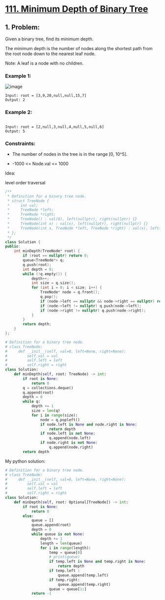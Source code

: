 # [111. Minimum Depth of Binary Tree](https://leetcode.com/problems/minimum-depth-of-binary-tree/)

## 1. Problem:

Given a binary tree, find its minimum depth.

The minimum depth is the number of nodes along the shortest path from the root node down to the nearest leaf node.

Note: A leaf is a node with no children.

### Example 1:

![image](https://assets.leetcode.com/uploads/2020/10/12/ex_depth.jpg)

```
Input: root = [3,9,20,null,null,15,7]
Output: 2
```

### Example 2:

```

Input: root = [2,null,3,null,4,null,5,null,6]
Output: 5
```

### Constraints:


- The number of nodes in the tree is in the range [0, 10^5].


- -1000 <= Node.val <= 1000


Idea:

level order traversal

```cpp
/**
 * Definition for a binary tree node.
 * struct TreeNode {
 *     int val;
 *     TreeNode *left;
 *     TreeNode *right;
 *     TreeNode() : val(0), left(nullptr), right(nullptr) {}
 *     TreeNode(int x) : val(x), left(nullptr), right(nullptr) {}
 *     TreeNode(int x, TreeNode *left, TreeNode *right) : val(x), left(left), right(right) {}
 * };
 */
class Solution {
public:
    int minDepth(TreeNode* root) {
        if (root == nullptr) return 0;
        queue<TreeNode*> q;
        q.push(root);
        int depth = 0;
        while (!q.empty()) {
            depth++;
            int size = q.size();
            for (int i = 0; i < size; i++) {
                TreeNode* node = q.front();
                q.pop();
                if (node->left == nullptr && node->right == nullptr) return depth;
                if (node->left != nullptr) q.push(node->left);
                if (node->right != nullptr) q.push(node->right);
            }
        }
        return depth;
    }
};
```

```python
# Definition for a binary tree node.
# class TreeNode:
#     def __init__(self, val=0, left=None, right=None):
#         self.val = val
#         self.left = left
#         self.right = right
class Solution:
    def minDepth(self, root: TreeNode) -> int:
        if root is None:
            return 0
        q = collections.deque()
        q.append(root)
        depth = 0
        while q:
            depth += 1
            size = len(q)
            for i in range(size):
                node = q.popleft()
                if node.left is None and node.right is None:
                    return depth
                if node.left is not None:
                    q.append(node.left)
                if node.right is not None:
                    q.append(node.right)
        return depth
```

My python solution:

```python
# Definition for a binary tree node.
# class TreeNode:
#     def __init__(self, val=0, left=None, right=None):
#         self.val = val
#         self.left = left
#         self.right = right
class Solution:
    def minDepth(self, root: Optional[TreeNode]) -> int:
        if root is None:
            return 0
        else:
            queue = []
            queue.append(root)
            depth = 0
            while queue is not None:
                depth += 1
                length = len(queue)
                for i in range(length):
                    temp = queue[0]                    
                    # print(queue)
                    if temp.left is None and temp.right is None:
                        return depth
                    if temp.left :
                        queue.append(temp.left)
                    if temp.right:
                        queue.append(temp.right)
                    queue = queue[1:]
            return -1

```